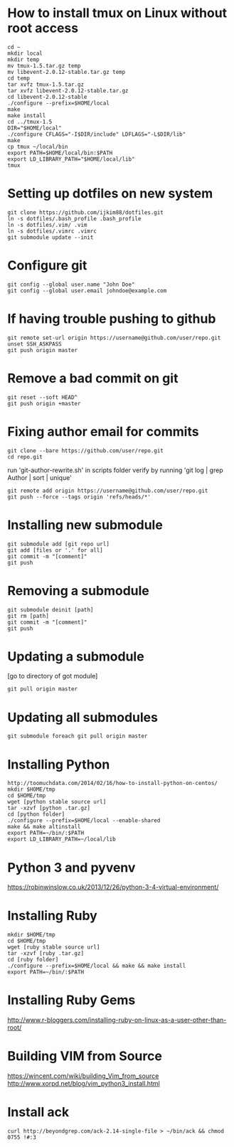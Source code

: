 # How to install tmux on Linux without root access
```
cd ~
mkdir local
mkdir temp
mv tmux-1.5.tar.gz temp
mv libevent-2.0.12-stable.tar.gz temp
cd temp
tar xvfz tmux-1.5.tar.gz
tar xvfz libevent-2.0.12-stable.tar.gz
cd libevent-2.0.12-stable
./configure --prefix=$HOME/local
make
make install
cd ../tmux-1.5
DIR="$HOME/local"
./configure CFLAGS="-I$DIR/include" LDFLAGS="-L$DIR/lib"
make
cp tmux ~/local/bin
export PATH=$HOME/local/bin:$PATH
export LD_LIBRARY_PATH="$HOME/local/lib"
tmux
```

# Setting up dotfiles on new system
```
git clone https://github.com/ijkim88/dotfiles.git
ln -s dotfiles/.bash_profile .bash_profile
ln -s dotfiles/.vim/ .vim
ln -s dotfiles/.vimrc .vimrc
git submodule update --init
```

# Configure git
```
git config --global user.name "John Doe"
git config --global user.email johndoe@example.com
```

# If having trouble pushing to github
```
git remote set-url origin https://username@github.com/user/repo.git
unset SSH_ASKPASS
git push origin master
```

# Remove a bad commit on git
```
git reset --soft HEAD^
git push origin +master
```

# Fixing author email for commits
```
git clone --bare https://github.com/user/repo.git
cd repo.git
```

run 'git-author-rewrite.sh' in scripts folder
verify by running 'git log | grep Author | sort | unique'

```
git remote add origin https://username@github.com/user/repo.git
git push --force --tags origin 'refs/heads/*'
```

# Installing new submodule
```
git submodule add [git repo url]
git add [files or '.' for all]
git commit -m "[comment]"
git push
```

# Removing a submodule
```
git submodule deinit [path]
git rm [path]
git commit -m "[comment]"
git push
```

# Updating a submodule
[go to directory of got module]

```
git pull origin master
```

# Updating all submodules
```
git submodule foreach git pull origin master
```

# Installing Python
```
http://toomuchdata.com/2014/02/16/how-to-install-python-on-centos/
mkdir $HOME/tmp
cd $HOME/tmp
wget [python stable source url]
tar -xzvf [python .tar.gz]
cd [python folder]
./configure --prefix=$HOME/local --enable-shared
make && make altinstall
export PATH=~/bin/:$PATH
export LD_LIBRARY_PATH=~/local/lib
```

# Python 3 and pyvenv
https://robinwinslow.co.uk/2013/12/26/python-3-4-virtual-environment/

# Installing Ruby
```
mkdir $HOME/tmp
cd $HOME/tmp
wget [ruby stable source url]
tar -xzvf [ruby .tar.gz]
cd [ruby folder]
./configure --prefix=$HOME/local && make && make install
export PATH=~/bin/:$PATH
```

# Installing Ruby Gems
http://www.r-bloggers.com/installing-ruby-on-linux-as-a-user-other-than-root/

# Building VIM from Source
https://wincent.com/wiki/building_Vim_from_source
http://www.xorpd.net/blog/vim_python3_install.html

# Install ack
```
curl http://beyondgrep.com/ack-2.14-single-file > ~/bin/ack && chmod 0755 !#:3
```
